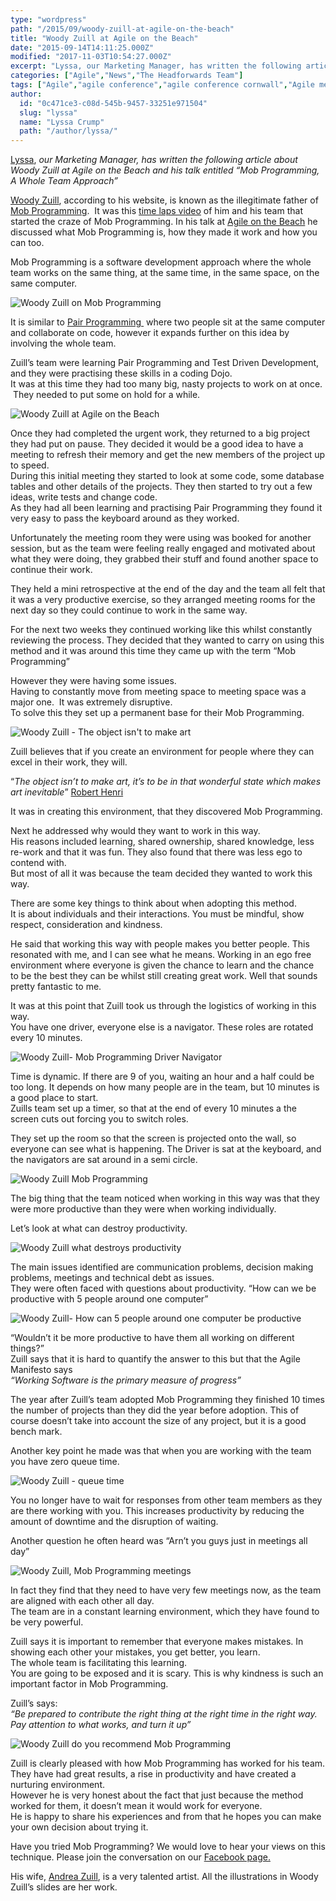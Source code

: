 ```yaml
---
type: "wordpress"
path: "/2015/09/woody-zuill-at-agile-on-the-beach"
title: "Woody Zuill at Agile on the Beach"
date: "2015-09-14T14:11:25.000Z"
modified: "2017-11-03T10:54:27.000Z"
excerpt: "Lyssa, our Marketing Manager, has written the following article about Woody Zuill at Agile on the Beach and his talk entitled “Mob Programming, A Whole Team Approach” Woody Zuill, according to his website, is known as the illegitimate father of Mob Programming.  It was this time laps video of him and his team that started the craze of Mob …"
categories: ["Agile","News","The Headforwards Team"]
tags: ["Agile","agile conference","agile conference cornwall","Agile methodologies","Agile on the Beach","Agile on the Beach 2015","Mob Programming","pair programming","software development techniques","Woody Zuill","Woody Zuill Mob Programming"]
author:
  id: "0c471ce3-c08d-545b-9457-33251e971504"
  slug: "lyssa"
  name: "Lyssa Crump"
  path: "/author/lyssa/"
---
```

[Lyssa](https://uk.linkedin.com/in/lyssafeecrump), _our Marketing Manager, has written the following article about Woody Zuill at Agile on the Beach and his talk entitled “Mob Programming, A Whole Team Approach”_

[Woody Zuill](https://twitter.com/WoodyZuill), according to his website, is known as the illegitimate father of [Mob Programming](http://mobprogramming.org/).  It was this [time laps video](http://mobprogramming.org/mob-programming-time-lapse-video-a-day-of-mob-programming/) of him and his team that started the craze of Mob Programming. In his talk at [Agile on the Beach](http://agileonthebeach.com/) he discussed what Mob Programming is, how they made it work and how you can too.

Mob Programming is a software development approach where the whole team works on the same thing, at the same time, in the same space, on the same computer.

![Woody Zuill on Mob Programming](http://www.headforwards.com/wp-content/uploads/2015/09/Mob-Programming-Woody-Zuill-at-Agile-on-the-Beach1-225x300.jpg)

It is similar to [Pair Programming ](http://www.headforwards.com/2015/07/what-is-pair-programming/) where two people sit at the same computer and collaborate on code, however it expands further on this idea by involving the whole team.

Zuill’s team were learning Pair Programming and Test Driven Development, and they were practising these skills in a coding Dojo.  
It was at this time they had too many big, nasty projects to work on at once.  They needed to put some on hold for a while.

![Woody Zuill at Agile on the Beach](http://www.headforwards.com/wp-content/uploads/2015/09/Woody-Zuill-at-Agile-on-the-Beach-big-nasty-projects-300x225.jpg)

Once they had completed the urgent work, they returned to a big project they had put on pause. They decided it would be a good idea to have a meeting to refresh their memory and get the new members of the project up to speed.  
During this initial meeting they started to look at some code, some database tables and other details of the projects. They then started to try out a few ideas, write tests and change code.  
As they had all been learning and practising Pair Programming they found it very easy to pass the keyboard around as they worked.

Unfortunately the meeting room they were using was booked for another session, but as the team were feeling really engaged and motivated about what they were doing, they grabbed their stuff and found another space to continue their work.

They held a mini retrospective at the end of the day and the team all felt that it was a very productive exercise, so they arranged meeting rooms for the next day so they could continue to work in the same way.

For the next two weeks they continued working like this whilst constantly reviewing the process. They decided that they wanted to carry on using this method and it was around this time they came up with the term “Mob Programming”

However they were having some issues.  
Having to constantly move from meeting space to meeting space was a major one.  It was extremely disruptive.  
To solve this they set up a permanent base for their Mob Programming.

![Woody Zuill - The object isn't to make art](http://www.headforwards.com/wp-content/uploads/2015/09/Woody-Zuill-at-Agile-on-the-Beach-Robert-Henri-quote-225x300.jpg)

Zuill believes that if you create an environment for people where they can excel in their work, they will.

“_The object isn’t to make art, it’s to be in that wonderful state which makes art inevitable_” [Robert Henri](http://www.henrirobert.org/)

It was in creating this environment, that they discovered Mob Programming.

Next he addressed why would they want to work in this way.  
His reasons included learning, shared ownership, shared knowledge, less re-work and that it was fun. They also found that there was less ego to contend with.  
But most of all it was because the team decided they wanted to work this way.

There are some key things to think about when adopting this method.  
It is about individuals and their interactions. You must be mindful, show respect, consideration and kindness.

He said that working this way with people makes you better people. This resonated with me, and I can see what he means. Working in an ego free environment where everyone is given the chance to learn and the chance to be the best they can be whilst still creating great work. Well that sounds pretty fantastic to me.

It was at this point that Zuill took us through the logistics of working in this way.  
You have one driver, everyone else is a navigator. These roles are rotated every 10 minutes.

![Woody Zuill- Mob Programming Driver Navigator ](http://www.headforwards.com/wp-content/uploads/2015/09/Woody-Zuill-at-Agile-on-the-beach-driver-navigator--225x300.jpg)

Time is dynamic. If there are 9 of you, waiting an hour and a half could be too long. It depends on how many people are in the team, but 10 minutes is a good place to start.  
Zuills team set up a timer, so that at the end of every 10 minutes a the screen cuts out forcing you to switch roles.

They set up the room so that the screen is projected onto the wall, so everyone can see what is happening. The Driver is sat at the keyboard, and the navigators are sat around in a semi circle.

![Woody Zuill Mob Programming ](http://www.headforwards.com/wp-content/uploads/2015/09/Woody-Zuill-mob-programming-at-Agile-on-the-Beach-300x225.jpg)

The big thing that the team noticed when working in this way was that they were more productive than they were when working individually.

Let’s look at what can destroy productivity.

![Woody Zuill what destroys productivity ](http://www.headforwards.com/wp-content/uploads/2015/09/Woody-Zuill-at-Agile-on-the-beach-what-destroys-productivity--300x225.jpg)

The main issues identified are communication problems, decision making problems, meetings and technical debt as issues.  
They were often faced with questions about productivity. “How can we be productive with 5 people around one computer”

![Woody Zuill- How can 5 people around one computer be productive](http://www.headforwards.com/wp-content/uploads/2015/09/Woody-Zuill-at-Agile-on-the-Beach-productivity--300x225.jpg)

“Wouldn’t it be more productive to have them all working on different things?”  
Zuill says that it is hard to quantify the answer to this but that the Agile Manifesto says  
_“Working Software is the primary measure of progress”_

The year after Zuill’s team adopted Mob Programming they finished 10 times the number of projects than they did the year before adoption. This of course doesn’t take into account the size of any project, but it is a good bench mark.

Another key point he made was that when you are working with the team you have zero queue time.

![Woody Zuill - queue time ](http://www.headforwards.com/wp-content/uploads/2015/09/Woody-Zuill-at-Agile-on-the-Beach-ideal-queue-time-300x225.jpg)

You no longer have to wait for responses from other team members as they are there working with you. This increases productivity by reducing the amount of downtime and the disruption of waiting.

Another question he often heard was “Arn’t you guys just in meetings all day”

![Woody Zuill, Mob Programming meetings ](http://www.headforwards.com/wp-content/uploads/2015/09/Woody-Zuill-at-Agile-on-the-beach-2015-meetings-300x225.jpg)

In fact they find that they need to have very few meetings now, as the team are aligned with each other all day.  
The team are in a constant learning environment, which they have found to be very powerful.

Zuill says it is important to remember that everyone makes mistakes. In showing each other your mistakes, you get better, you learn.  
The whole team is facilitating this learning.  
You are going to be exposed and it is scary. This is why kindness is such an important factor in Mob Programming.

Zuill’s says:  
_“Be prepared to contribute the right thing at the right time in the right way._  
_Pay attention to what works, and turn it up”_

![Woody Zuill do you recommend Mob Programming](http://www.headforwards.com/wp-content/uploads/2015/09/Woody-Zuill-at-Agile-on-the-Beach-Mob-Programming-300x225.jpg)

Zuill is clearly pleased with how Mob Programming has worked for his team. They have had great results, a rise in productivity and have created a nurturing environment.  
However he is very honest about the fact that just because the method worked for them, it doesn’t mean it would work for everyone.  
He is happy to share his experiences and from that he hopes you can make your own decision about trying it.

Have you tried Mob Programming? We would love to hear your views on this technique. Please join the conversation on our [Facebook page.](https://www.facebook.com/headforwards)

His wife, [Andrea Zuill](http://www.andreazuill.com/), is a very talented artist. All the illustrations in Woody Zuill’s slides are her work.